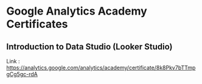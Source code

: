 # Google Analytics Academy Certificates 
## Introduction to Data Studio (Looker Studio)
Link : https://analytics.google.com/analytics/academy/certificate/8k8Pkv7bTTmpgCg5gc-rdA
